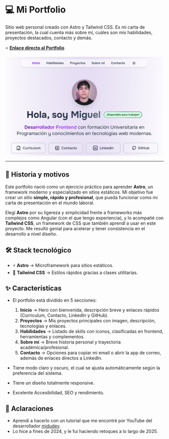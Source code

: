 # 💻 Mi Portfolio

Sitio web personal creado con Astro y Tailwind CSS. Es mi carta de presentación, la cual cuenta más sobre mí, cuáles son mis habilidades, proyectos destacados, contacto y demás.

⭐ **[Enlace directo al Portfolio](https://miguel-angel-gil.netlify.app/)**

![Previsualización del Portfolio](./public/images/portfolio-pic.png)

--- ---

## 📖 Historia y motivos
Este portfolio nació como un ejercicio práctico para aprender **Astro**, un framework moderno y especializado en sitios estáticos. 
Mi objetivo fue crear un sitio **simple, rápido y profesional**, que pueda funcionar como mi carta de presentación en el mundo laboral. 

Elegí **Astro** por su ligereza y simplicidad frente a frameworks más complejos como Angular (con el que tengo experiencia), y lo acompañé con **Tailwind CSS**, un framework de CSS que también aprendí a usar en este proyecto. Me resultó genial para acelerar y tener consistencia en el desarrollo a nivel diseño.

## 🛠️ Stack tecnológico
- ⚡ **Astro** → Microframework para sitios estáticos.  
- 🎨 **Tailwind CSS** → Estilos rápidos gracias a clases utilitarias.  

## ✨ Características
- El portfolio está dividido en 5 secciones:  

  1) **Inicio** → Hero con bienvenida, descripción breve y enlaces rápidos (Curriculum, Contacto, LinkedIn y GitHub).  
  2) **Proyectos** → Mis proyectos principales con imagen, descripción, tecnologías y enlaces.  
  3) **Habilidades** → Listado de skills con iconos, clasificadas en frontend, herramientas y complementos.  
  4) **Sobre mí** → Breve historia personal y trayectoria académica/profesional.  
  5) **Contacto** → Opciones para copiar mi email o abrir la app de correo, además de enlaces directos a LinkedIn.  

- Tiene modo claro y oscuro, el cual se ajusta automáticamente según la preferencia del sistema.

- Tiene un diseño totalmente responsive.

- Excelente Accesibilidad, SEO y rendimiento.

## 📌 Aclaraciones
- Aprendí a hacerlo con un tutorial que me encontré por YouTube del desarrollador [midudev](https://www.youtube.com/@midudev).
- Lo hice a fines de 2024, y le fui haciendo retoques a lo largo de 2025.
